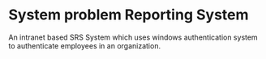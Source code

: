 # System problem Reporting System
An intranet based SRS System which uses windows authentication system to authenticate employees in an organization.
